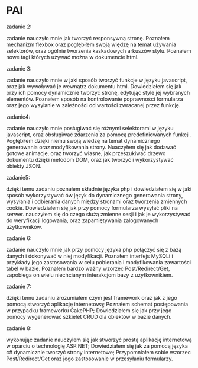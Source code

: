 # PAI

zadanie 2:

zadanie nauczyło mnie jak tworzyć responsywną stronę. Poznałem mechanizm flexbox oraz pogłębiłem swoją więdzę na temat używania selektorów, oraz ogólnie tworzenia kaskadowych arkuszów stylu. Poznałem nowe tagi których używać można w dokumencie html.

zadanie 3:

zadanie nauczyło mnie w jaki sposób tworzyć funkcje w języku javascript, oraz jak wywoływać je wewnątrz dokumentu html. Dowiedziałem się jak przy ich pomocy dynamicznie tworzyć stronę, edytując style jej wybranych elementów. Poznałem sposób na kontrolowanie poprawności formularza oraz jego wysyłanie w zależności od wartości zwracanej przez funkcję.

zadanie4:

zadanie nauczyło mnie posługiwać się różnymi selektorami w języku javascript, oraz obsługiwać zdarzenia za pomocą predefiniowanych funkcji. Pogłębiłem dzięki niemu swoją wiedzę na temat dynamicznego generowania oraz modyfikowania strony. Nuaczyłem się jak dodawać gotowe animacje, oraz tworzyć własne, jak przeszukiwać drzewo dokumentu dzięki metodom DOM, oraz jak tworzyć i wykorzystywać obiekty JSON.

zadanie5:

dzięki temu zadaniu poznałem składnie języka php i dowiedziałem się w jaki sposób wykorzystywać ów język do dynamicznego generowania strony, wysyłania i odbierania danych między stronami oraz tworzenia zmiennych cookie. Dowiedziałem się jak przy pomocy formularza wysyłać pliki na serwer. nauczyłem się do czego służą zmienne sesji i jak je wykorzystywać do weryfikacji logowania, oraz zapamiętywania zalogowanych użytkowników.

zadanie 6:

zadanie nauczyło mnie jak przy pomocy języka php połączyć się z bazą danych i dokonywać w niej modyfikacji. Poznałem interfejs MySQLi i przykłady jego zastosowania w celu pobierania i modyfikowania zawartości tabel w bazie. Poznałem bardzo ważny wzorzec Post/Redirect/Get, zapobiega on wielu niechcianym interakcjom bazy z użytkownikiem.

zadanie 7:

dzięki temu zadaniu zrozumiałem czym jest framework oraz jak z jego pomocą stworzyć aplikację internetową; Poznałem schemat postępowania w przypadku frameworku CakePHP; Dowiedziałem się jak przy jego pomocy wygenerować szkielet CRUD dla obiektów w bazie danych. 

zadanie 8:

wykonując zadanie nauczyłem się jak stworzyć prostą aplikację internetową w oparciu o technologię ASP.NET; Dowiedziałem się jak za pomocą języka c# dynamicznie tworzyć strony internetowe; Przypomniałem sobie wzorzec Post/Redirect/Get oraz jego zastosowanie w przesyłaniu formularzy.

